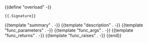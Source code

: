 {{define "overload" -}}
```mojo
{{.Signature}}
```

{{template "summary" . -}}
{{template "description" . -}}
{{template "func_parameters" . -}}
{{template "func_args" . -}}
{{template "func_returns" . -}}
{{template "func_raises" . -}}
{{end}}